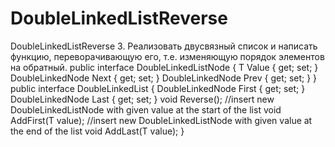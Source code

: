 # DoubleLinkedListReverse
DoubleLinkedListReverse
3. Реализовать двусвязный список и написать функцию, переворачивающую его, т.е. изменяющую порядок элементов на обратный.
public interface DoubleLinkedListNode<T>
{
T Value { get; set; }
DoubleLinkedNode<T> Next { get; set; }
DoubleLinkedNode<T> Prev { get; set; }
}
public interface DoubleLinkedList<T>
{
DoubleLinkedNode<T> First { get; set; }
DoubleLinkedNode<T> Last { get; set; }
void Reverse();
//insert new DoubleLinkedListNode with given value at the start of the list
void AddFirst(T value);
//insert new DoubleLinkedListNode with given value at the end of the list
void AddLast(T value);
}
